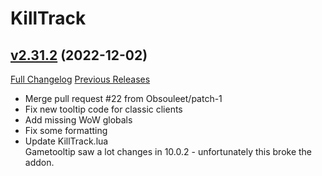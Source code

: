 # KillTrack

## [v2.31.2](https://github.com/SharpWoW/KillTrack/tree/v2.31.2) (2022-12-02)
[Full Changelog](https://github.com/SharpWoW/KillTrack/compare/v2.31.1...v2.31.2) [Previous Releases](https://github.com/SharpWoW/KillTrack/releases)

- Merge pull request #22 from Obsouleet/patch-1  
- Fix new tooltip code for classic clients  
- Add missing WoW globals  
- Fix some formatting  
- Update KillTrack.lua  
    Gametooltip saw a lot changes in 10.0.2 - unfortunately this broke the addon.  